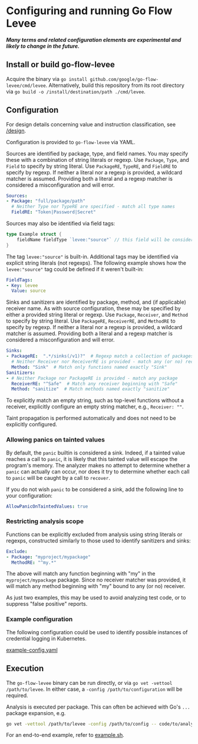 # Configuring and running Go Flow Levee

***Many terms and related configuration elements are experimental and likely to change in the future.***

## Install or build go-flow-levee

Acquire the binary via `go install github.com/google/go-flow-levee/cmd/levee`.
Alternatively, build this repository from its root directory via `go build -o /install/destination/path ./cmd/levee`.

## Configuration

For design details concerning value and instruction classification, see [/design](../design/README.md).

Configuration is provided to `go-flow-levee` via YAML.

Sources are identified by package, type, and field names.
You may specify these with a combination of string literals or regexp.
Use `Package`, `Type`, and `Field` to specify by string literal.
Use `PackageRE`, `TypeRE`, and `FieldRE` to specify by regexp.
If neither a literal nor a regexp is provided, a wildcard matcher is assumed.
Providing both a literal and a regexp matcher is considered a misconfiguration and will error.

```yaml
Sources:
- Package: "full/package/path"
  # Neither Type nor TypeRE are specified - match all type names
  FieldRE: "Token|Password|Secret" 
```

Sources may also be identified via field tags:
```go
type Example struct {
	fieldName fieldType `levee:"source"` // this field will be considered a Source
}
```

The tag `levee:"source"` is built-in. Additional tags may be identified via explicit string literals (not regexps). The following example shows how the `levee:"source"` tag could be defined if it weren't built-in:
```yaml
FieldTags:
- Key: levee
  Value: source
```

Sinks and sanitizers are identified by package, method, and (if applicable) receiver name.
As with source configuration, these may be specified by either a provided string literal or regexp.
Use `Package`, `Receiver`, and `Method` to specify by string literal.
Use `PackageRE`, `ReceiverRE`, and `MethodRE` to specify by regexp.
If neither a literal nor a regexp is provided, a wildcard matcher is assumed.
Providing both a literal and a regexp matcher is considered a misconfiguration and will error.

```yaml
Sinks:
- PackageRE:  ".*/sinks(/v1)?"  # Regexp match a collection of packages 
  # Neither Receiver nor ReceiverRE is provided - match any (or no) receiver
  Method: "Sink"  # Match only functions named exactly "Sink"
Sanitizers:
- # Neither Package nor PackageRE is provided - match any package
  ReceiverRE: "^Safe"  # Match any receiver beginning with "Safe"
  Method: "sanitize"  # Match methods named exactly "sanitize"
```

To explicitly match an empty string, such as top-level functions without a receiver, explicitly configure an empty string matcher, e.g., `Receiver: ""`.

Taint propagation is performed automatically and does not need to be explicitly configured.

### Allowing panics on tainted values

By default, the `panic` builtin is considered a sink.
Indeed, if a tainted value reaches a call to `panic`,
it is likely that this tainted value will escape the program's memory.
The analyzer makes no attempt to determine whether a `panic` can actually can occur,
nor does it try to determine whether each call to `panic` will be caught by a call to `recover`.

If you do not wish `panic` to be considered a sink, add the following line to your configuration:

```yaml
AllowPanicOnTaintedValues: true
```

### Restricting analysis scope

Functions can be explicitly excluded from analysis using string literals or regexps,
constructed similarly to those used to identify sanitizers and sinks:
```yaml
Exclude:
- Package: "myproject/mypackage"
  MethodRE: "^my.*"
```

The above will match any function beginning with "my" in the `myproject/mypackage` package.
Since no receiver matcher was provided, it will match any method beginning with "my" bound to any (or no) receiver.

As just two examples, this may be used to avoid analyzing test code, or to suppress "false positive" reports.

### Example configuration

The following configuration could be used to identify possible instances of credential logging in Kubernetes.

[example-config.yaml](example-config.yaml)

## Execution

The `go-flow-levee` binary can be run directly, or via `go vet -vettool /path/to/levee`.
In either case, a `-config /path/to/configuration` will be required.

Analysis is executed per package.
This can often be achieved with Go's `...` package expansion, e.g. 
```bash
go vet -vettool /path/to/levee -config /path/to/config -- code/to/analyze/root/...
```

For an end-to-end example, refer to [example.sh](example.sh).
